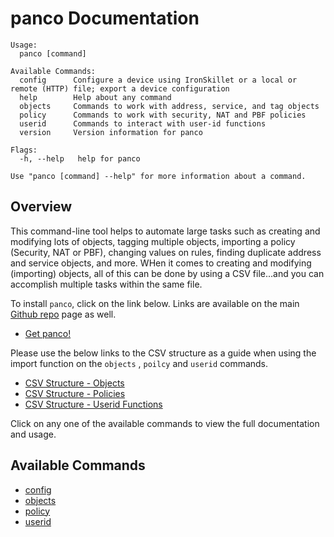 # panco Documentation

```
Usage:
  panco [command]

Available Commands:
  config      Configure a device using IronSkillet or a local or remote (HTTP) file; export a device configuration
  help        Help about any command
  objects     Commands to work with address, service, and tag objects
  policy      Commands to work with security, NAT and PBF policies
  userid      Commands to interact with user-id functions
  version     Version information for panco

Flags:
  -h, --help   help for panco

Use "panco [command] --help" for more information about a command.
```

## Overview

This command-line tool helps to automate large tasks such as creating and modifying lots of objects,
tagging multiple objects, importing a policy (Security, NAT or PBF), changing values on rules,
finding duplicate address and service objects, and more. WHen it comes to creating and modifying
(importing) objects, all of this can be done by using a CSV file...and you can accomplish multiple tasks within the same file.

To install `panco`, click on the link below. Links are available on the main [Github repo](https://github.com/scottdware/panco) page as well.

* [Get panco!](https://github.com/scottdware/panco/releases)

Please use the below links to the CSV structure as a guide when using the import function on the `objects`
, `poilcy` and `userid` commands.

* [CSV Structure - Objects](https://panco.dev/csv_objects.html)
* [CSV Structure - Policies](https://panco.dev/csv_policy.html)
* [CSV Structure - Userid Functions](https://panco.dev/csv_userid.html)

Click on any one of the available commands to view the full documentation and usage.

## Available Commands

* [config](config.html)
* [objects](objects.html)
* [policy](policy.html)
* [userid](userid.html)